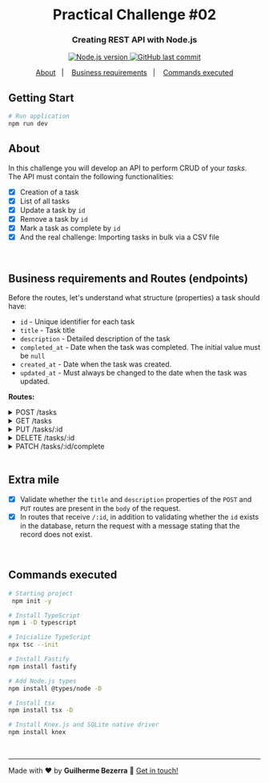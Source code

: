 <h1 align="center">
    Practical Challenge #02
    <h3 align="center">Creating REST API with Node.js</h3>
</h1>

<p align="center">
  <a href="https://nodejs.org">
    <img alt="Node.js version" src="https://img.shields.io/badge/node.js-v20.11.0-43853D?style=flat&logo=node.js&logoColor=white&labelColor=43853D&color=5a5a5a">
  </a>

  <a href="https://github.com/gbdsantos/ignite/commits/master">
    <img alt="GitHub last commit" src="https://img.shields.io/github/last-commit/gbdsantos/ignite.svg">
  </a>
</p>

<p align="center">
    <a href="#about" alt="About">About</a>&nbsp;&nbsp;&nbsp;|&nbsp;&nbsp;&nbsp;
    <a href="#business" alt="About">Business requirements</a>&nbsp;&nbsp;&nbsp;|&nbsp;&nbsp;&nbsp;
    <a href="#commands-executed" alt="Commands executed">Commands executed</a>
</p>

## Getting Start

```bash
# Run application
npm run dev
```

## About

In this challenge you will develop an API to perform CRUD of your _tasks_.
The API must contain the following functionalities:

- [x] Creation of a task
- [x] List of all tasks
- [x] Update a task by `id`
- [x] Remove a task by `id`
- [x] Mark a task as complete by `id`
- [x] And the real challenge: Importing tasks in bulk via a CSV file

<br>

## Business requirements and Routes (endpoints) <a name="business"></a>

Before the routes, let's understand what structure (properties) a task should have:

- `id` - Unique identifier for each task
- `title` - Task title
- `description` - Detailed description of the task
- `completed_at` - Date when the task was completed. The initial value must be `null`
- `created_at` - Date when the task was created.
- `updated_at` - Must always be changed to the date when the task was updated.

**Routes:**

<details>
  <summary> POST /tasks  </summary>

- [x] It must be possible to create a task in the database, sending the `title` and `description` fields through the `body` of the request.
- [x] When creating a task, the fields: `id`, `created_at`, `updated_at` and `completed_at` must be filled in automatically, as per the orientation of the properties above.
</details>

<details>
   <summary>GET /tasks</summary>

- [x] It must be possible to list all tasks saved in the database.
- [x] It should also be possible to perform a search, filtering tasks by `title` and `description`
</details>

<details>
   <summary>PUT /tasks/:id </summary>

- [x] It must be possible to update a task by `id`.
- [x] In the `body` of the request, you must receive only the `title` and/or `description` to be updated.
- [x] If only the `title` is sent, it means that the `description` cannot be updated and vice versa.
- [x] Before carrying out the update, validation must be carried out whether the `id` belongs to a task saved in the database.
</details>

<details>
   <summary>DELETE /tasks/:id</summary>

- [x] It should be possible to remove a task by `id`.
- [x] Before carrying out the removal, validation must be carried out whether the `id` belongs to a task saved in the database.
</details>

<details>
   <summary>PATCH /tasks/:id/complete</summary>

- [x] It must be possible to mark the task as complete or not. This means that if the task is completed, it should return to its “normal” state.
- [x] Before making the change, a validation must be carried out whether the `id` belongs to a task saved in the database.
</details>

<br>

## Extra mile

- [x] Validate whether the `title` and `description` properties of the `POST` and `PUT` routes are present in the `body` of the request.
- [x] In routes that receive `/:id`, in addition to validating whether the `id` exists in the database, return the request with a message stating that the record does not exist.

<br>

## Commands executed

```bash
# Starting project
 npm init -y

# Install TypeScript
npm i -D typescript

# Inicialize TypeScript
npx tsc --init

# Install Fastify
npm install fastify

# Add Node.js types
npm install @types/node -D

# Install tsx
npm install tsx -D

# Install Knex.js and SQLite native driver
npm install knex
```

<br>

---

Made with ♥ by **Guilherme Bezerra** :wave: [Get in touch!](https://www.linkedin.com/in/gbdsantos)
